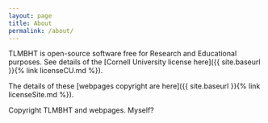 ```yaml
---
layout: page
title: About
permalink: /about/
---
```


TLMBHT is open-source software free for Research and Educational purposes. See details of the [Cornell University license here]({{ site.baseurl }}{% link licenseCU.md %}).

The details of these [webpages copyright are here]({{ site.baseurl }}{% link licenseSite.md %}).

Copyright TLMBHT and webpages. Myself?
